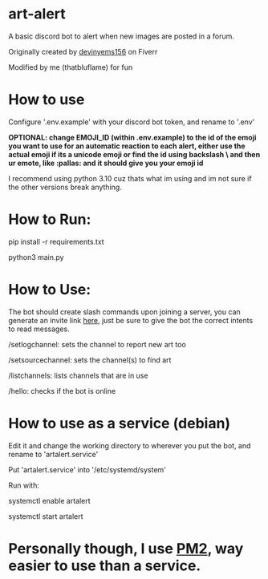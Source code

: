# art-alert

A basic discord bot to alert when new images are posted in a forum.

Originally created by [devinyems156](https://www.fiverr.com/devinyems156) on Fiverr

Modified by me (thatbluflame) for fun

# How to use


Configure '.env.example' with your discord bot token, and rename to '.env'

**OPTIONAL: change EMOJI_ID (within .env.example) to the id of the emoji you want to use for an automatic reaction to each alert, either use the actual emoji if its a unicode emoji or find the id using backslash \ and then ur emote, like \:pallas: and it should give you your emoji id**

I recommend using python 3.10 cuz thats what im using and im not sure if the other versions break anything.

# How to Run: 


pip install -r requirements.txt


python3 main.py


# How to Use:

The bot should create slash commands upon joining a server, you can generate an invite link [here](https://discordapi.com/permissions.html), just be sure to give the bot the correct intents to read messages. 

/setlogchannel: sets the channel to report new art too

/setsourcechannel: sets the channel(s) to find art

/listchannels: lists channels that are in use

/hello: checks if the bot is online

# How to use as a service (debian)


Edit it and change the working directory to wherever you put the bot, and rename to 'artalert.service'


Put 'artalert.service' into '/etc/systemd/system'


Run with: 


systemctl enable artalert


systemctl start artalert

# Personally though, I use [PM2](https://pm2.keymetrics.io/docs/usage/quick-start/), way easier to use than a service.

